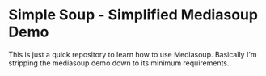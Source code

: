 # Simple Soup - Simplified Mediasoup Demo

This is just a quick repository to learn how to use Mediasoup. Basically I'm stripping the mediasoup demo down to its minimum requirements.
